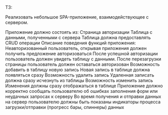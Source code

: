 ТЗ:

Реализовать небольшое SPA-приложение, взаимодействующее с сервером.

Приложение должно состоять из:
Страница авторизации
Таблица с данными, полученными с сервера
Таблица должна предоставлять CRUD операции
Описание поведения функций приложения:
Неавторизованный пользователь, открывая приложения должен получить предложение авторизоваться
После успешной авторизации пользователь должен увидеть таблицу с данными.
После перезагрузки страницы пользователь должен оставаться авторизован
Возможность добавить в таблицу новую запись
Новая запись в таблице должна появляться сразу
Возможность удалить запись
Удаленная записать должна сразу исчезнуть из таблицы
Возможность изменить запись
Изменения должны сразу отображаться в таблице
Приложение должно корректно сообщать пользователю об ошибках заполнения форм или неудачных запросах к серверу
Во время получения и отправки данных на сервер пользователю должны быть показаны индикаторы процесса загрузки/отправки (прогресс бары, спиннеры) данных
